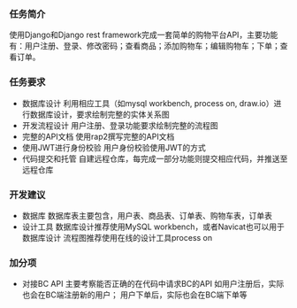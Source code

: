 ### 任务简介

使用Django和Django rest framework完成一套简单的购物平台API，主要功能有：用户注册、登录、修改密码；查看商品；添加购物车；编辑购物车；下单；查看订单。

### 任务要求

- 数据库设计
利用相应工具（如mysql workbench, process on, draw.io）进行数据库设计，要求绘制完整的实体关系图
- 开发流程设计
用户注册、登录功能要求绘制完整的流程图
- 完整的API文档
使用rap2撰写完整的API文档
- 使用JWT进行身份校验
用户身份校验使用JWT的方式
- 代码提交和托管
自建远程仓库，每完成一部分功能则提交相应代码，并推送至远程仓库

### 开发建议

- 数据库
数据库表主要包含，用户表、商品表、订单表、购物车表，订单表
- 设计工具
数据库设计推荐使用MySQL workbench，或者Navicat也可以用于数据库设计
流程图推荐使用在线的设计工具process on

### 加分项

- 对接BC API
主要考察能否正确的在代码中请求BC的API
如用户注册后，实际也会在BC端注册新的用户；
用户下单后，实际也会在BC端下单等
